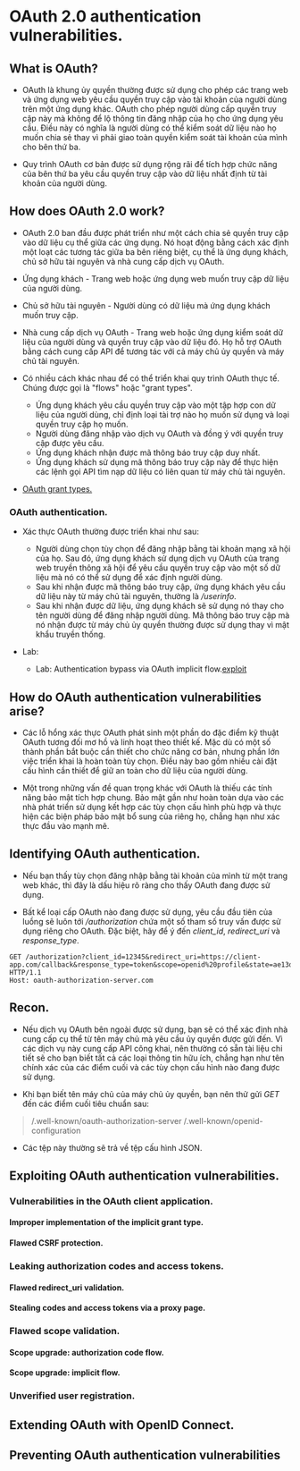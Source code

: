 # OAuth 2.0 authentication vulnerabilities.

## What is OAuth?

- OAuth là khung ủy quyền thường được sử dụng cho phép các trang web và ứng dụng web yêu cầu quyền truy cập vào tài khoản của người dùng trên một ứng dụng khác. OAuth cho phép người dùng cấp quyền truy cập này mà không để lộ thông tin đăng nhập của họ cho ứng dụng yêu cầu. Điều này có nghĩa là người dùng có thể kiểm soát dữ liệu nào họ muốn chia sẻ thay vì phải giao toàn quyền kiểm soát tài khoản của mình cho bên thứ ba.

- Quy trình OAuth cơ bản được sử dụng rộng rãi để tích hợp chức năng của bên thứ ba yêu cầu quyền truy cập vào dữ liệu nhất định từ tài khoản của người dùng. 

## How does OAuth 2.0 work?

- OAuth 2.0 ban đầu được phát triển như một cách chia sẻ quyền truy cập vào dữ liệu cụ thể giữa các ứng dụng. Nó hoạt động bằng cách xác định một loạt các tương tác giữa ba bên riêng biệt, cụ thể là ứng dụng khách, chủ sở hữu tài nguyên và nhà cung cấp dịch vụ OAuth.

- Ứng dụng khách - Trang web hoặc ứng dụng web muốn truy cập dữ liệu của người dùng.
- Chủ sở hữu tài nguyên - Người dùng có dữ liệu mà ứng dụng khách muốn truy cập.
- Nhà cung cấp dịch vụ OAuth - Trang web hoặc ứng dụng kiểm soát dữ liệu của người dùng và quyền truy cập vào dữ liệu đó. Họ hỗ trợ OAuth bằng cách cung cấp API để tương tác với cả máy chủ ủy quyền và máy chủ tài nguyên.

- Có nhiều cách khác nhau để có thể triển khai quy trình OAuth thực tế. Chúng được gọi là "flows" hoặc "grant types".

	+ Ứng dụng khách yêu cầu quyền truy cập vào một tập hợp con dữ liệu của người dùng, chỉ định loại tài trợ nào họ muốn sử dụng và loại quyền truy cập họ muốn.
	+ Người dùng đăng nhập vào dịch vụ OAuth và đồng ý với quyền truy cập được yêu cầu.
	+ Ứng dụng khách nhận được mã thông báo truy cập duy nhất.
	+ Ứng dụng khách sử dụng mã thông báo truy cập này để thực hiện các lệnh gọi API tìm nạp dữ liệu có liên quan từ máy chủ tài nguyên.

- [OAuth grant types.](grant_type.md)

### OAuth authentication.

- Xác thực OAuth thường được triển khai như sau:

	+ Người dùng chọn tùy chọn để đăng nhập bằng tài khoản mạng xã hội của họ. Sau đó, ứng dụng khách sử dụng dịch vụ OAuth của trang web truyền thông xã hội để yêu cầu quyền truy cập vào một số dữ liệu mà nó có thể sử dụng để xác định người dùng.
	+ Sau khi nhận được mã thông báo truy cập, ứng dụng khách yêu cầu dữ liệu này từ máy chủ tài nguyên, thường là */userinfo*.
	+ Sau khi nhận được dữ liệu, ứng dụng khách sẽ sử dụng nó thay cho tên người dùng để đăng nhập người dùng. Mã thông báo truy cập mà nó nhận được từ máy chủ ủy quyền thường được sử dụng thay vì mật khẩu truyền thống.

- Lab:
	+ Lab: Authentication bypass via OAuth implicit flow.[exploit](exploit/lab1.py)

## How do OAuth authentication vulnerabilities arise?

- Các lỗ hổng xác thực OAuth phát sinh một phần do đặc điểm kỹ thuật OAuth tương đối mơ hồ và linh hoạt theo thiết kế. Mặc dù có một số thành phần bắt buộc cần thiết cho chức năng cơ bản, nhưng phần lớn việc triển khai là hoàn toàn tùy chọn. Điều này bao gồm nhiều cài đặt cấu hình cần thiết để giữ an toàn cho dữ liệu của người dùng.

- Một trong những vấn đề quan trọng khác với OAuth là thiếu các tính năng bảo mật tích hợp chung. Bảo mật gần như hoàn toàn dựa vào các nhà phát triển sử dụng kết hợp các tùy chọn cấu hình phù hợp và thực hiện các biện pháp bảo mật bổ sung của riêng họ, chẳng hạn như xác thực đầu vào mạnh mẽ.

## Identifying OAuth authentication.

- Nếu bạn thấy tùy chọn đăng nhập bằng tài khoản của mình từ một trang web khác, thì đây là dấu hiệu rõ ràng cho thấy OAuth đang được sử dụng.

- Bất kể loại cấp OAuth nào đang được sử dụng, yêu cầu đầu tiên của luồng sẽ luôn tới */authorization* chứa một số tham số truy vấn được sử dụng riêng cho OAuth. Đặc biệt, hãy để ý đến *client_id*, *redirect_uri* và *response_type*.

```
GET /authorization?client_id=12345&redirect_uri=https://client-app.com/callback&response_type=token&scope=openid%20profile&state=ae13d489bd00e3c24 HTTP/1.1
Host: oauth-authorization-server.com
```
## Recon.

- Nếu dịch vụ OAuth bên ngoài được sử dụng, bạn sẽ có thể xác định nhà cung cấp cụ thể từ tên máy chủ mà yêu cầu ủy quyền được gửi đến. Vì các dịch vụ này cung cấp API công khai, nên thường có sẵn tài liệu chi tiết sẽ cho bạn biết tất cả các loại thông tin hữu ích, chẳng hạn như tên chính xác của các điểm cuối và các tùy chọn cấu hình nào đang được sử dụng.

- Khi bạn biết tên máy chủ của máy chủ ủy quyền, bạn nên thử gửi *GET* đến các điểm cuối tiêu chuẩn sau:

>/.well-known/oauth-authorization-server
>/.well-known/openid-configuration

- Các tệp này thường sẽ trả về tệp cấu hình JSON.

## Exploiting OAuth authentication vulnerabilities.

### Vulnerabilities in the OAuth client application.

#### Improper implementation of the implicit grant type.

#### Flawed CSRF protection.


### Leaking authorization codes and access tokens.

#### Flawed redirect_uri validation.

#### Stealing codes and access tokens via a proxy page.

### Flawed scope validation.

#### Scope upgrade: authorization code flow.

#### Scope upgrade: implicit flow.


### Unverified user registration.

## Extending OAuth with OpenID Connect.

## Preventing OAuth authentication vulnerabilities
